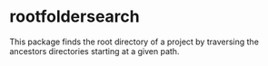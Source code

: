 # rootfoldersearch
This package finds the root directory of a project by traversing the ancestors directories starting at a given path.

